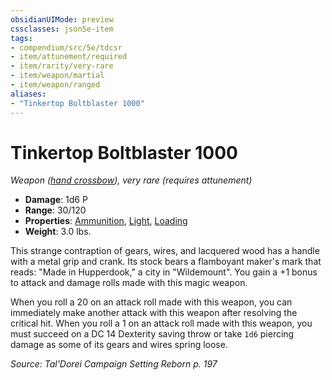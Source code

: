 ```yaml
---
obsidianUIMode: preview
cssclasses: json5e-item
tags:
- compendium/src/5e/tdcsr
- item/attunement/required
- item/rarity/very-rare
- item/weapon/martial
- item/weapon/ranged
aliases: 
- "Tinkertop Boltblaster 1000"
---
```

# Tinkertop Boltblaster 1000
*Weapon ([hand crossbow](Mechanics/items/hand-crossbow.md)), very rare (requires attunement)*  

- **Damage**: 1d6 P
- **Range**: 30/120
- **Properties**: [Ammunition](Mechanics/Rules/item-properties.md#Ammunition), [Light](Mechanics/Rules/item-properties.md#Light), [Loading](Mechanics/Rules/item-properties.md#Loading)
- **Weight**: 3.0 lbs.

This strange contraption of gears, wires, and lacquered wood has a handle with a metal grip and crank. Its stock bears a flamboyant maker's mark that reads: "Made in Hupperdook," a city in "Wildemount". You gain a +1 bonus to attack and damage rolls made with this magic weapon.

When you roll a 20 on an attack roll made with this weapon, you can immediately make another attack with this weapon after resolving the critical hit. When you roll a 1 on an attack roll made with this weapon, you must succeed on a DC 14 Dexterity saving throw or take `1d6` piercing damage as some of its gears and wires spring loose.

*Source: Tal'Dorei Campaign Setting Reborn p. 197*